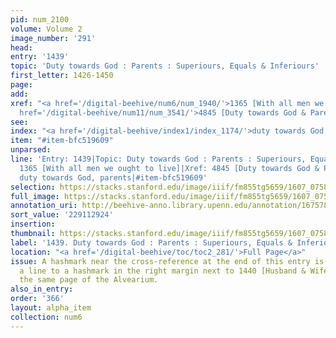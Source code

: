 ```yaml
---
pid: num_2100
volume: Volume 2
image_number: '291'
head:
entry: '1439'
topic: 'Duty towards God : Parents : Superiours, Equals & Inferiours'
first_letter: 1426-1450
page:
add:
xref: "<a href='/digital-beehive/num6/num_1940/'>1365 [With all men we ought to live]</a>|<a
  href='/digital-beehive/num11/num_3541/'>4845 [Duty towards God & Parents]</a>"
see:
index: "<a href='/digital-beehive/index1/index_1174/'>duty towards God, parents</a>"
item: "#item-bfc519609"
unparsed:
line: 'Entry: 1439|Topic: Duty towards God : Parents : Superiours, Equals & Inferiours|Xref:
  1365 [With all men we ought to live]|Xref: 4845 [Duty towards God & Parents]|Index:
  duty towards God, parents|#item-bfc519609'
selection: https://stacks.stanford.edu/image/iiif/fm855tg5659/1607_0758/402,2924,2884,1087/full/0/default.jpg
full_image: https://stacks.stanford.edu/image/iiif/fm855tg5659/1607_0758/full/full/0/default.jpg
annotation_uri: http://beehive-anno.library.upenn.edu/annotation/1675781635520
sort_value: '229112924'
insertion:
thumbnail: https://stacks.stanford.edu/image/iiif/fm855tg5659/1607_0758/402,2924,600,180/250,/0/default.jpg
label: '1439. Duty towards God : Parents : Superiours, Equals & Inferiours'
location: "<a href='/digital-beehive/toc/toc2_281/'>Full Page</a>"
issue: A hashmark near the cross-reference at the end of this entry is connected by
  a line to a hashmark in the right margin next to 1440 [Husband & Wife] later on
  the same page of the Alvearium.
also_in_entry:
order: '366'
layout: alpha_item
collection: num6
---
```

